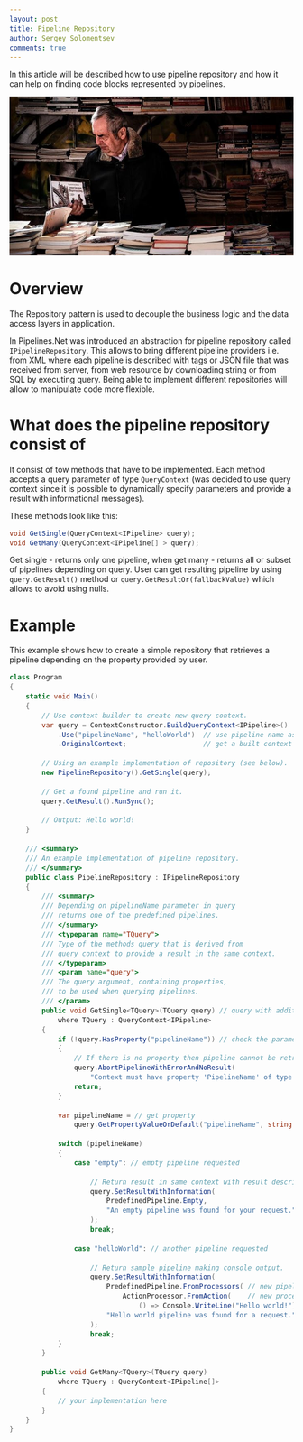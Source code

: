 ```yaml
---
layout: post
title: Pipeline Repository
author: Sergey Solomentsev
comments: true
---
```


In this article will be described how to use pipeline repository and how it can help on finding code blocks represented by pipelines.

![A man is looking for a book](/assets/posts/pipeline-repository/looking-for-book.jpeg)

# Overview

The Repository pattern is used to decouple the business logic and the data access layers in application.

In Pipelines.Net was introduced an abstraction for pipeline repository called `IPipelineRepository`. This allows to bring different pipeline providers i.e. from XML where each pipeline is described with tags or JSON file that was received from server, from web resource by downloading string or from SQL by executing query. Being able to implement different repositories will allow to manipulate code more flexible.

# What does the pipeline repository consist of

It consist of tow methods that have to be implemented. Each method accepts a query parameter of type `QueryContext` (was decided to use query context since it is possible to dynamically specify parameters and provide a result with informational messages).

These methods look like this:

```c#
void GetSingle(QueryContext<IPipeline> query);
void GetMany(QueryContext<IPipeline[] > query);
```

Get single - returns only one pipeline, when get many - returns all or subset of pipelines depending on query. User can get resulting pipeline by using `query.GetResult()` method or `query.GetResultOr(fallbackValue)` which allows to avoid using nulls.

# Example

This example shows how to create a simple repository that retrieves a pipeline depending on the property provided by user.

```c#
class Program
{
    static void Main()
    {
        // Use context builder to create new query context.
        var query = ContextConstructor.BuildQueryContext<IPipeline>()
            .Use("pipelineName", "helloWorld")  // use pipeline name as a parameter
            .OriginalContext;                   // get a built context

        // Using an example implementation of repository (see below).
        new PipelineRepository().GetSingle(query);

        // Get a found pipeline and run it.
        query.GetResult().RunSync();

        // Output: Hello world!
    }

    /// <summary>
    /// An example implementation of pipeline repository.
    /// </summary>
    public class PipelineRepository : IPipelineRepository
    {
        /// <summary>
        /// Depending on pipelineName parameter in query
        /// returns one of the predefined pipelines.
        /// </summary>
        /// <typeparam name="TQuery">
        /// Type of the methods query that is derived from
        /// query context to provide a result in the same context.
        /// </typeparam>
        /// <param name="query">
        /// The query argument, containing properties,
        /// to be used when querying pipelines.
        /// </param>
        public void GetSingle<TQuery>(TQuery query) // query with additional info
            where TQuery : QueryContext<IPipeline>
        {
            if (!query.HasProperty("pipelineName")) // check the parameter
            {
                // If there is no property then pipeline cannot be retrieved.
                query.AbortPipelineWithErrorAndNoResult(
                    "Context must have property 'PipelineName' of type String.");
                return;
            }

            var pipelineName = // get property
                query.GetPropertyValueOrDefault("pipelineName", string.Empty);

            switch (pipelineName)
            {
                case "empty": // empty pipeline requested

                    // Return result in same context with result description.
                    query.SetResultWithInformation(
                        PredefinedPipeline.Empty,
                        "An empty pipeline was found for your request."
                    );
                    break;

                case "helloWorld": // another pipeline requested

                    // Return sample pipeline making console output.
                    query.SetResultWithInformation(
                        PredefinedPipeline.FromProcessors( // new pipeline
                            ActionProcessor.FromAction(    // new processor
                                () => Console.WriteLine("Hello world!"))),
                        "Hello world pipeline was found for a request."
                    );
                    break;
            }
        }

        public void GetMany<TQuery>(TQuery query) 
            where TQuery : QueryContext<IPipeline[]>
        {
            // your implementation here
        }
    }
}

```
